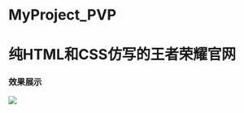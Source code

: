 # MyProject_PVP
# 纯HTML和CSS仿写的王者荣耀官网
### 效果展示
![](https://cdn.jsdelivr.net/gh/Iooooot/photos@master/project/20210524173355.png)
